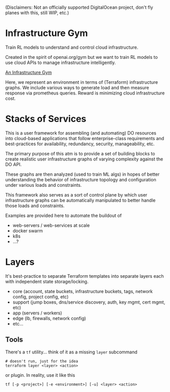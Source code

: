 
(Disclaimers: Not an officially supported DigitalOcean project, don't fly
planes with this, still WIP, etc.)


# Infrastructure Gym

Train RL models to understand and control cloud infrastructure.

Created in the spirit of openai.org/gym but we want to train RL models to use
cloud APIs to manage infrastructure intelligently.

[An Infrastructure Gym](media/RL4infra.svg)

Here, we represent an environment in terms of (Terraform) infrastructure
graphs.  We include various ways to generate load and then measure response via
prometheus queries.  Reward is minimizing cloud infrastructure cost.


# Stacks of Services

This is a user framework for assembling (and automating) DO resources into
cloud-based applications that follow enterprise-class requirements and
best-practices for availability, redundancy, security, manageability, etc.

The primary purpose of this atm is to provide a set of building blocks to
create realistic user infrastructure graphs of varying complexity against the
DO API.

These graphs are then analyzed (used to train ML algs) in hopes of better
understanding the behavior of infrastructure topology and configuration under
various loads and constraints.

This framework also serves as a sort of control plane by which user
infrastructure graphs can be automatically manipulated to better handle those
loads and constraints.

Examples are provided here to automate the buildout of
- web-servers / web-services at scale
- docker swarm
- k8s
- ...?


# Layers

It's best-practice to separate Terraform templates into separate layers each
with independent state storage/locking.

- core (account, state buckets, infrastructure buckets, tags, network config,
  project config, etc)
- support (jump boxes, dns/service discovery, auth, key mgmt, cert mgmt, etc)
- app (servers / workers)
- edge (lb, firewalls, network config)
- etc...


## Tools

There's a `tf` utility... think of it as a missing `layer` subcommand

    # doesn't run, just for the idea
    terraform layer <layer> <action>

or plugin.  In reality, use it like this

    tf [-p <project>] [-e <environment>] [-u] <layer> <action>

